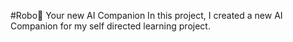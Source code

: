 #Robo🤖 Your new AI Companion
In this project, I created a new AI Companion for my self directed learning project.
